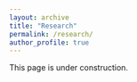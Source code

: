 ```yaml
---
layout: archive
title: "Research"
permalink: /research/
author_profile: true
---
```


This page is under construction. 



